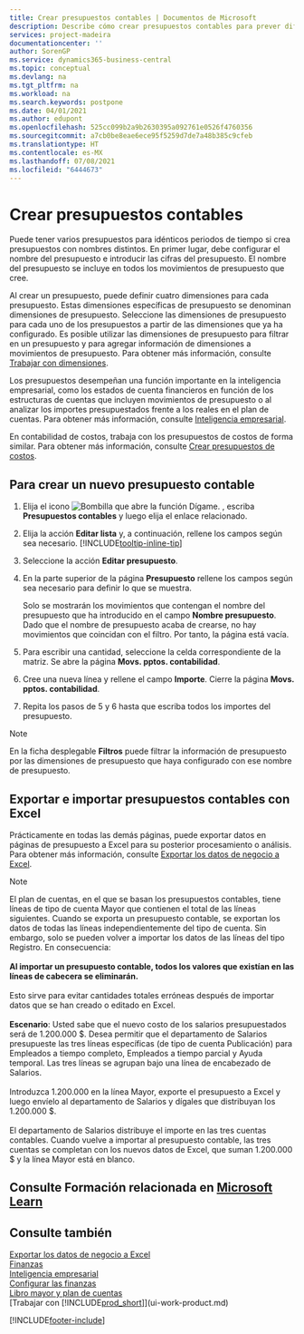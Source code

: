 ```yaml
---
title: Crear presupuestos contables | Documentos de Microsoft
description: Describe cómo crear presupuestos contables para prever diferentes actividades financieras y asignar dimensiones para fines de inteligencia empresarial.
services: project-madeira
documentationcenter: ''
author: SorenGP
ms.service: dynamics365-business-central
ms.topic: conceptual
ms.devlang: na
ms.tgt_pltfrm: na
ms.workload: na
ms.search.keywords: postpone
ms.date: 04/01/2021
ms.author: edupont
ms.openlocfilehash: 525cc099b2a9b2630395a092761e0526f4760356
ms.sourcegitcommit: a7cb0be8eae6ece95f5259d7de7a48b385c9cfeb
ms.translationtype: HT
ms.contentlocale: es-MX
ms.lasthandoff: 07/08/2021
ms.locfileid: "6444673"
---
```

# <a name="create-gl-budgets"></a>Crear presupuestos contables
Puede tener varios presupuestos para idénticos periodos de tiempo si crea presupuestos con nombres distintos. En primer lugar, debe configurar el nombre del presupuesto e introducir las cifras del presupuesto. El nombre del presupuesto se incluye en todos los movimientos de presupuesto que cree.  

Al crear un presupuesto, puede definir cuatro dimensiones para cada presupuesto. Estas dimensiones específicas de presupuesto se denominan dimensiones de presupuesto. Seleccione las dimensiones de presupuesto para cada uno de los presupuestos a partir de las dimensiones que ya ha configurado. Es posible utilizar las dimensiones de presupuesto para filtrar en un presupuesto y para agregar información de dimensiones a movimientos de presupuesto. Para obtener más información, consulte [Trabajar con dimensiones](finance-dimensions.md).

Los presupuestos desempeñan una función importante en la inteligencia empresarial, como los estados de cuenta financieros en función de los estructuras de cuentas que incluyen movimientos de presupuesto o al analizar los importes presupuestados frente a los reales en el plan de cuentas. Para obtener más información, consulte [Inteligencia empresarial](bi.md).

En contabilidad de costos, trabaja con los presupuestos de costos de forma similar. Para obtener más información, consulte [Crear presupuestos de costos](finance-create-cost-budgets.md).    

## <a name="to-create-a-new-gl-budget"></a>Para crear un nuevo presupuesto contable  
1. Elija el icono ![Bombilla que abre la función Dígame.](media/ui-search/search_small.png "Dígame qué desea hacer") , escriba **Presupuestos contables** y luego elija el enlace relacionado.  
2. Elija la acción **Editar lista** y, a continuación, rellene los campos según sea necesario. [!INCLUDE[tooltip-inline-tip](includes/tooltip-inline-tip_md.md)]  
3. Seleccione la acción **Editar presupuesto**.
4. En la parte superior de la página **Presupuesto** rellene los campos según sea necesario para definir lo que se muestra.  

    Solo se mostrarán los movimientos que contengan el nombre del presupuesto que ha introducido en el campo **Nombre presupuesto**. Dado que el nombre de presupuesto acaba de crearse, no hay movimientos que coincidan con el filtro. Por tanto, la página está vacía.  
5. Para escribir una cantidad, seleccione la celda correspondiente de la matriz. Se abre la página **Movs. pptos. contabilidad**.  
6. Cree una nueva línea y rellene el campo **Importe**. Cierre la página **Movs. pptos. contabilidad**.  
7. Repita los pasos de 5 y 6 hasta que escriba todos los importes del presupuesto.  

> [!NOTE]  
>  En la ficha desplegable **Filtros** puede filtrar la información de presupuesto por las dimensiones de presupuesto que haya configurado con ese nombre de presupuesto.

## <a name="exporting-and-importing-gl-budgets-with-excel"></a>Exportar e importar presupuestos contables con Excel
Prácticamente en todas las demás páginas, puede exportar datos en páginas de presupuesto a Excel para su posterior procesamiento o análisis. Para obtener más información, consulte [Exportar los datos de negocio a Excel](about-export-data.md).

> [!NOTE]
> El plan de cuentas, en el que se basan los presupuestos contables, tiene líneas de tipo de cuenta Mayor que contienen el total de las líneas siguientes. Cuando se exporta un presupuesto contable, se exportan los datos de todas las líneas independientemente del tipo de cuenta. Sin embargo, solo se pueden volver a importar los datos de las líneas del tipo Registro. En consecuencia: <br /><br /> **Al importar un presupuesto contable, todos los valores que existían en las líneas de cabecera se eliminarán.** <br /><br /> Esto sirve para evitar cantidades totales erróneas después de importar datos que se han creado o editado en Excel.<br /><br /> **Escenario**: Usted sabe que el nuevo costo de los salarios presupuestados será de 1.200.000 $. Desea permitir que el departamento de Salarios presupueste las tres líneas específicas (de tipo de cuenta Publicación) para Empleados a tiempo completo, Empleados a tiempo parcial y Ayuda temporal. Las tres líneas se agrupan bajo una línea de encabezado de Salarios.<br /><br />Introduzca 1.200.000 en la línea Mayor, exporte el presupuesto a Excel y luego envíelo al departamento de Salarios y dígales que distribuyan los 1.200.000 $.<br /><br /> El departamento de Salarios distribuye el importe en las tres cuentas contables. Cuando vuelve a importar al presupuesto contable, las tres cuentas se completan con los nuevos datos de Excel, que suman 1.200.000 $ y la línea Mayor está en blanco.

## <a name="see-related-training-at-microsoft-learn"></a>Consulte Formación relacionada en [Microsoft Learn](/learn/modules/budgets-exchange-rates-dynamics-365-business-central/index)

## <a name="see-also"></a>Consulte también
[Exportar los datos de negocio a Excel](about-export-data.md)  
[Finanzas](finance.md)  
[Inteligencia empresarial](bi.md)  
[Configurar las finanzas](finance-setup-finance.md)  
[Libro mayor y plan de cuentas](finance-general-ledger.md)  
[Trabajar con [!INCLUDE[prod_short](includes/prod_short.md)]](ui-work-product.md)  


[!INCLUDE[footer-include](includes/footer-banner.md)]